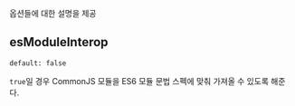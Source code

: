 옵션들에 대한 설명을 제공

## esModuleInterop

`default: false`

`true`일 경우 CommonJS 모듈을 ES6 모듈 문법 스펙에 맞춰 가져올 수 있도록 해준다.
